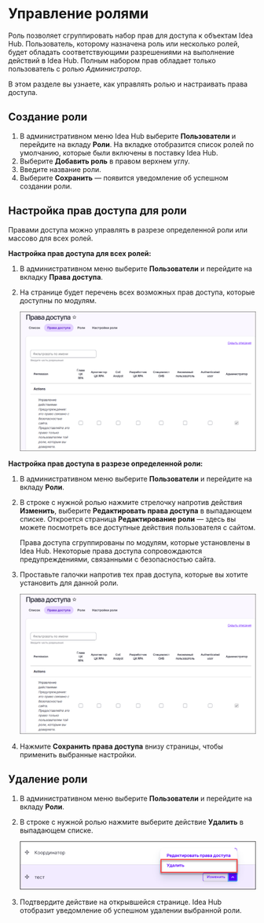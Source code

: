 # Управление ролями 

Роль позволяет сгруппировать набор прав для доступа к объектам Idea Hub. Пользователь, которому назначена роль или несколько ролей, будет обладать соответствующими разрешениями на выполнение действий в Idea Hub. Полным набором прав обладает только пользователь с ролью *Администратор*.

В этом разделе вы узнаете, как управлять ролью и настраивать права доступа.

## Создание роли

1. В административном меню Idea Hub выберите **Пользователи** и перейдите на вкладу **Роли**. На вкладке отобразится список ролей по умолчанию, которые были включены в поставку Idea Hub.
1. Выберите **Добавить роль** в правом верхнем углу.
1. Введите название роли.
1. Выберите **Сохранить** — появится уведомление об успешном создании роли.

## Настройка прав доступа для роли

Правами доступа можно управлять в разрезе определенной роли или массово для всех ролей.

**Настройка прав доступа для всех ролей:**
1. В административном меню выберите **Пользователи** и перейдите на вкладку **Права доступа**.
1. На странице будет перечень всех возможных прав доступа, которые доступны по модулям.

   ![](<../../../idea-hub/resources/admin/users/permissions-tab.png>)



**Настройка прав доступа в разрезе определенной роли:**

1. В административном меню выберите **Пользователи** и перейдите на вкладу **Роли**.
1. В строке с нужной ролью нажмите стрелочку напротив действия **Изменить**, выберите **Редактировать права доступа** в выпадающем списке. Откроется страница **Редактирование роли** — здесь вы можете посмотреть все доступные действия пользователя с сайтом.
   
   Права доступа сгруппированы по модулям, которые установлены в Idea Hub. Некоторые права доступа сопровождаются предупреждениями, связанными с безопасностью сайта. 

1. Проставьте галочки напротив тех прав доступа, которые вы хотите установить для данной роли.

   ![](<../../../idea-hub/resources/admin/users/permissions.png>)
  
1. Нажмите **Сохранить права доступа** внизу страницы, чтобы применить выбранные настройки.


## Удаление роли 

1. В административном меню выберите **Пользователи** и перейдите на вкладу **Роли**.
1. В строке с нужной ролью нажмите выберите действие **Удалить** в выпадающем списке.

   ![](<../../../idea-hub/resources/admin/users/delete-role.png>)

1. Подтвердите действие на открывшейся странице. Idea Hub отобразит уведомление об успешном удалении выбранной роли. 
